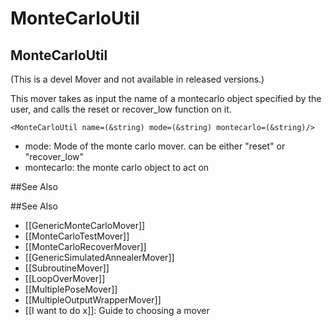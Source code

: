 # MonteCarloUtil
## MonteCarloUtil

(This is a devel Mover and not available in released versions.)

This mover takes as input the name of a montecarlo object specified by the user, and calls the reset or recover\_low function on it.

```
<MonteCarloUtil name=(&string) mode=(&string) montecarlo=(&string)/>
```

-   mode: Mode of the monte carlo mover. can be either "reset" or "recover\_low"
-   montecarlo: the monte carlo object to act on


##See Also

##See Also

* [[GenericMonteCarloMover]]
* [[MonteCarloTestMover]]
* [[MonteCarloRecoverMover]]
* [[GenericSimulatedAnnealerMover]]
* [[SubroutineMover]]
* [[LoopOverMover]]
* [[MultiplePoseMover]]
* [[MultipleOutputWrapperMover]]
* [[I want to do x]]: Guide to choosing a mover